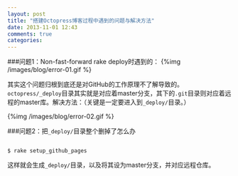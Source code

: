 ```yaml
---
layout: post
title: "搭建Octopress博客过程中遇到的问题与解决方法"
date: 2013-11-01 12:43
comments: true
categories: 
---
```

###问题1：Non-fast-forward
rake deploy时遇到的：
{%img /images/blog/error-01.gif %}

其实这个问题归根到底还是对GitHub的工作原理不了解导致的。`octopress/_deploy`目录其实就是对应着master分支，其下的`.git`目录则对应着远程的master库。解决方法：（关键是一定要进入到`_deploy/`目录。）
<!-- more --> 

{%img /images/blog/error-02.gif %}

###问题2：把`_deploy/`目录整个删掉了怎么办
<pre><code>
$ rake setup_github_pages</code>
</pre>
这样就会生成`_deploy/`目录，以及将其设为master分支，并对应远程仓库。
